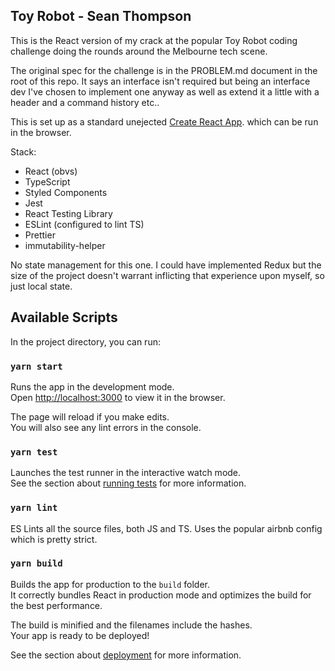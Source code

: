 ## Toy Robot - Sean Thompson

This is the React version of my crack at the popular Toy Robot coding challenge doing the rounds around the Melbourne tech scene.

The original spec for the challenge is in the PROBLEM.md document in the root of this repo. It says an interface isn't required but being an interface dev I've chosen to implement one anyway as well as extend it a little with a header and a command history etc..

This is set up as a standard unejected [Create React App](https://github.com/facebook/create-react-app). which can be run in the browser.

Stack:

- React (obvs)
- TypeScript
- Styled Components
- Jest
- React Testing Library
- ESLint (configured to lint TS)
- Prettier
- immutability-helper

No state management for this one. I could have implemented Redux but the size of the project doesn't warrant inflicting that experience upon myself, so just local state.

## Available Scripts

In the project directory, you can run:

### `yarn start`

Runs the app in the development mode.<br />
Open [http://localhost:3000](http://localhost:3000) to view it in the browser.

The page will reload if you make edits.<br />
You will also see any lint errors in the console.

### `yarn test`

Launches the test runner in the interactive watch mode.<br />
See the section about [running tests](https://facebook.github.io/create-react-app/docs/running-tests) for more information.

### `yarn lint`

ES Lints all the source files, both JS and TS. Uses the popular airbnb config which is pretty strict.

### `yarn build`

Builds the app for production to the `build` folder.<br />
It correctly bundles React in production mode and optimizes the build for the best performance.

The build is minified and the filenames include the hashes.<br />
Your app is ready to be deployed!

See the section about [deployment](https://facebook.github.io/create-react-app/docs/deployment) for more information.

